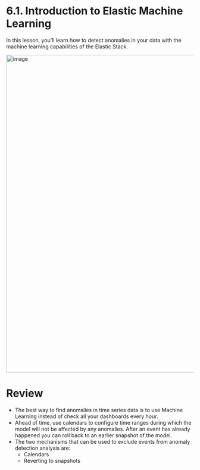 # 6.1. Introduction to Elastic Machine Learning

In this lesson, you’ll learn how to detect anomalies in your data with the machine learning capabilities of the Elastic Stack.

<img width="1672" height="852" alt="image" src="https://github.com/user-attachments/assets/e7cec673-e8cf-469e-9255-427b82267c11" />

# Review

- The best way to find anomalies in time series data is to use Machine Learning instead of check all your dashboards every hour.
- Ahead of time, use calendars to configure time ranges during which the model will not be affected by any anomalies. After an event has already happened you can roll back to an earlier snapshot of the model.
- The two mechanisms that can be used to exclude events from anomaly detection analysis are:
  - Calendars
  - Reverting to snapshots

